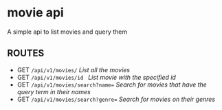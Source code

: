 # movie api
A simple api to list movies and query them

## ROUTES

- GET `/api/v1/movies/`              *List all the movies*
- GET `/api/v1/movies/id `           *List movie with the specified id*
- GET `/api/v1/movies/search?name=`  *Search for movies that have the query term in their names*
- GET `/api/v1/movies/search?genre=` *Search for movies on their genres*
